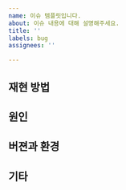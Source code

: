 ```yaml
---
name: 이슈 템플릿입니다.
about: 이슈 내용에 대해 설명해주세요.
title: ''
labels: bug
assignees: ''

---
```


## 재현 방법

## 원인

## 버젼과 환경

## 기타
